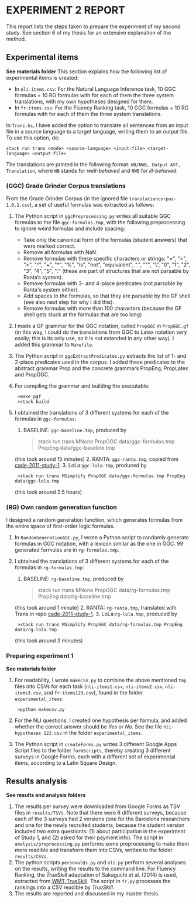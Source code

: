 # EXPERIMENT 2 REPORT

This report lists the steps taken to prepare the experiment of my second study. See section 6 of my thesis for an extensive explanation of the method.

## Experimental items
**See materials folder**
This section explains how the following list of experimental items is created:
- In `nli-items.csv`: For the Natural Language Inference task, 10 GGC formulas + 10 RG formulas with for each of them the three system translations, with my own hypotheses designed for them.
- In `fr-items.csv`: For the Fluency Ranking task, 10 GGC formulas + 10 RG formulas  with for each of them the three system translations.

In `Trans.hs`, I have added the option to translate all sentences from an input file in a source language to a target language, writing them to an output file. To use this option, do:

    stack run trans <mode> <source-language> <input-file> <target-language> <output-file>

The translations are printed in the following format: `WB/NWB, Output AST, Translation`, where `WB` stands for *well-behaved* and `NWB` for *ill-behaved*.

### (GGC) Grade Grinder Corpus translations
From the Grade Grinder Corpus (in the ignored file `translationcorpus-1.0.1.csv`), a set of useful formulas was extracted as follows:

1. The Python script in `ggcPreprocessing.py` writes all suitable GGC formulas to the file `ggc-formulas.tmp`, with the following preprocessing to ignore weird formulas and include spacing:
	- Take only the canonical form of the formulas (student answers) that were marked correct.
	- Remove all formulas with NaN.
	- Remove formulas with these specific characters or strings: "=", "<", ">", "^", "+", "*", "%", "is", "not", "equivalent", ".", "\"", "\\", "0", "1", "2", "3", "4", "5", ":" (these are part of structures that are not parsable by Ranta’s system).
	- Remove formulas with 3- and 4-place predicates (not parsable by Ranta's system either).
	- Add spaces to the formulas, so that they are parsable by the GF shell (see also next step for why I did this).
	- Remove formulas with more than 100 characters (because the GF shell gets stuck at the formulas that are too long)

2. I made a GF grammar for the GGC notation, called `PropGGC` in `PropGGC.gf` (in this way, I could do the translations from GGC to Latex notation very easily; this is its only use, so it is not extended in any other way). I added this grammar to `Makefile`.
3. The Python script in `ggcExtractPredicates.py` extracts the list of 1- and 2-place predicates used in the corpus. I added these predicates to the abstract grammar Prop and the concrete grammars PropEng, PropLatex and PropGGC.
4. For compiling the grammar and building the executable:

        >make pgf
		>stack build
5. I obtained the translations of 3 different systems for each of the formulas in `ggc-formulas`:
    1. BASELINE: `ggc-baseline.tmp`, produced by
    
         >stack run trans MNone PropGGC data/ggc-formulas.tmp PropEng data/ggc-baseline.tmp
    
    (this took around 15 minutes)
    2. RANTA: `ggc-ranta.tmp`, copied from [cade-2011-study-1](https://github.com/ElzevanderWerf/cade-2011-study-1/blob/master/out/ggc-eng.tmp).
    3. LoLa:`ggc-lola.tmp`, produced by
            
        >stack run trans MSimplify PropGGC data/ggc-formulas.tmp PropEng data/ggc-lola.tmp
	
	(this took around 2.5 hours)


### (RG) Own random generation function
I designed a random generation function, which generates formulas from the entire space of first-order logic formulas.

1. In `RandomGenerationGGC.py`, I wrote a Python script to randomly generate formulas in GGC notation, with a lexicon similar as the one in GGC. 99 generated formulas are in `rg-formulas.tmp`.

5. I obtained the translations of 3 different systems for each of the formulas in `rg-formulas.tmp`:
    1. BASELINE: `rg-baseline.tmp`, produced by
    
         >stack run trans MNone PropGGC data/rg-formulas.tmp PropEng data/rg-baseline.tmp
    
    (this took around 1 minute)
    2. RANTA: `rg-ranta.tmp`, translated with Trans in repo [cade-2011-study-1](https://github.com/ElzevanderWerf/cade-2011-study-1/blob/master/out/test3Eng.tmp).
    3. LoLa:`rg-lola.tmp`, produced by
            
        >stack run trans MSimplify PropGGC data/rg-formulas.tmp PropEng data/rg-lola.tmp
	
	(this took around 3 minutes)

		
### Preparing experiment 1
**See materials folder**
1. For readability, I wrote `makeCSV.py` to combine the above mentioned `tmp` files into CSVs for each task (`nli-items1.csv`, `nli-items2.csv`, `nli-items3.csv`, and `fr-items123.csv`), found in the folder `experimental_items`:

		>python makecsv.py   
2. For the NLI questions, I created one hypothesis per formula, and added whether the correct answer should be *Yes* or *No*. See the file `nli-hypotheses 123.csv` in the folder `experimental_items`.
3. The Python script in `createForms.py` writes 3 different Google Apps Script files to the folder `formScripts`, thereby creating 3 different surveys in Google Forms, each with a different set of experimental items, according to a Latin Square Design.

## Results analysis
**See results and analysis folders**
1. The results per survey were downloaded from Google Forms as TSV files in `results/TSVs`. Note that there were 6 different surveys, because each of the 3 surveys had 2 versions (one for the Barcelona researchers and one for the newly recruited students, because the student version included two extra questionts: (1) about participation in the experiment of Study 1, and (2) asked for their payment info). The script in `analysis/preprocessing.py` performs some preprocessing to make them more readible and transform them into CSVs, written to the folder `results/CSVs`.
2. The python scripts `personalQs.py` and `nli.py` perform several analyses on the results, writing the results to the command line. For Fluency Ranking, the *TrueSkill* adaptation of Sakaguchi et al. (2014) is used, extracted from [WMT-TrueSkill](www.github.com/keisks/wmt-trueskill). The script in `fr.py` processes the rankings into a CSV readible by *TrueSkill*.
3. The results are reported and discussed in my master thesis.